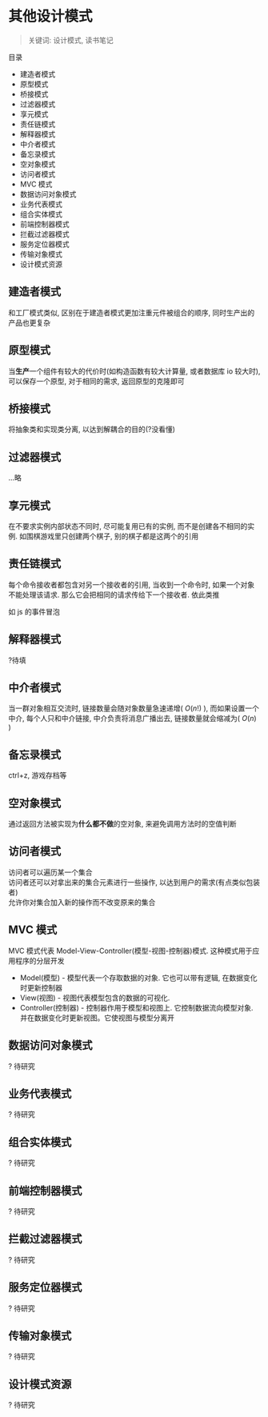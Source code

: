 # 其他设计模式

> 关键词: 设计模式, 读书笔记

目录

- 建造者模式
- 原型模式
- 桥接模式
- 过滤器模式
- 享元模式
- 责任链模式
- 解释器模式
- 中介者模式
- 备忘录模式
- 空对象模式
- 访问者模式
- MVC 模式
- 数据访问对象模式
- 业务代表模式
- 组合实体模式
- 前端控制器模式
- 拦截过滤器模式
- 服务定位器模式
- 传输对象模式
- 设计模式资源

## 建造者模式

和工厂模式类似, 区别在于建造者模式更加注重元件被组合的顺序, 同时生产出的产品也更复杂

## 原型模式

当**生产**一个组件有较大的代价时(如构造函数有较大计算量, 或者数据库 io 较大时), 可以保存一个原型, 对于相同的需求, 返回原型的克隆即可

## 桥接模式

将抽象类和实现类分离, 以达到解耦合的目的(?没看懂)

## 过滤器模式

...略

## 享元模式

在不要求实例内部状态不同时, 尽可能复用已有的实例, 而不是创建各不相同的实例. 如围棋游戏里只创建两个棋子, 别的棋子都是这两个的引用

## 责任链模式

每个命令接收者都包含对另一个接收者的引用, 当收到一个命令时, 如果一个对象不能处理该请求. 那么它会把相同的请求传给下一个接收者. 依此类推

如 js 的事件冒泡

## 解释器模式

?待填

## 中介者模式

当一群对象相互交流时, 链接数量会随对象数量急速递增( $O(n!)$ ), 而如果设置一个中介, 每个人只和中介链接, 中介负责将消息广播出去, 链接数量就会缩减为( $O(n)$ )

## 备忘录模式

ctrl+z, 游戏存档等

## 空对象模式

通过返回方法被实现为**什么都不做**的空对象, 来避免调用方法时的空值判断

## 访问者模式

访问者可以遍历某一个集合  
访问者还可以对拿出来的集合元素进行一些操作, 以达到用户的需求(有点类似包装者)  
允许你对集合加入新的操作而不改变原来的集合

## MVC 模式

MVC 模式代表 Model-View-Controller(模型-视图-控制器)模式. 这种模式用于应用程序的分层开发

- Model(模型) - 模型代表一个存取数据的对象. 它也可以带有逻辑, 在数据变化时更新控制器
- View(视图) - 视图代表模型包含的数据的可视化.
- Controller(控制器) - 控制器作用于模型和视图上. 它控制数据流向模型对象. 并在数据变化时更新视图。它使视图与模型分离开

## 数据访问对象模式

? 待研究

## 业务代表模式

? 待研究

## 组合实体模式

? 待研究

## 前端控制器模式

? 待研究

## 拦截过滤器模式

? 待研究

## 服务定位器模式

? 待研究

## 传输对象模式

? 待研究

## 设计模式资源

? 待研究
